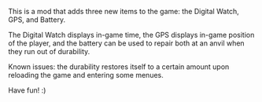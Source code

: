 This is a mod that adds three new items to the game: the Digital Watch, GPS, and Battery.

The Digital Watch displays in-game time, the GPS displays in-game position of the player, and the battery can be used to repair both at an anvil when they run out of durability.

Known issues: the durability restores itself to a certain amount upon reloading the game and entering some menues.

Have fun! :)
